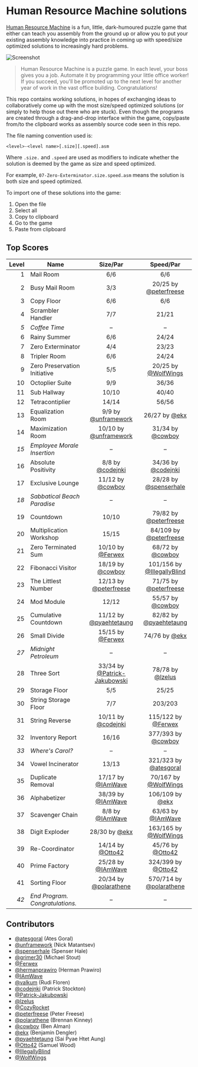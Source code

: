 # Human Resource Machine solutions

[Human Resource Machine](http://tomorrowcorporation.com/humanresourcemachine) is a fun, little, dark-humoured puzzle game that either can teach you assembly from the ground up or allow you to put your existing assembly knowledge into practice in coming up with speed/size optimized solutions to increasingly hard problems.

![Screenshot](http://tomorrowcorporation.com/blog/wp-content/themes/tcTheme2/images/hrm/screenshots/hrm_04.png)

> Human Resource Machine is a puzzle game. In each level, your boss gives you a job. Automate it by programming your little office worker! If you succeed, you'll be promoted up to the next level for another year of work in the vast office building. Congratulations!

This repo contains working solutions, in hopes of exchanging ideas to collaboratively come up with the most size/speed optimized solutions (or simply to help those out there who are stuck). Even though the programs are created through a drag-and-drop interface within the game, copy/paste from/to the clipboard works as assembly source code seen in this repo.

The file naming convention used is:

`<level>-<level name>[.size][.speed].asm`

Where `.size.` and `.speed` are used as modifiers to indicate whether the solution is deemed by the game as size and speed optimized.

For example, `07-Zero-Exterminator.size.speed.asm` means the solution is both size and speed optimized.

To import one of these solutions into the game:

1. Open the file
2. Select all
3. Copy to clipboard
4. Go to the game
5. Paste from clipboard

## Top Scores

| Level | Name | Size/Par | Speed/Par |
| ----: | ---- | :-------: | :--------: |
| 1 | Mail Room | 6/6 | 6/6 |
| 2 | Busy Mail Room | 3/3 | 20/25 by [@peterfreese](https://github.com/peterfreese) |
| 3 | Copy Floor | 6/6 | 6/6 |
| 4 | Scrambler Handler | 7/7 | 21/21 |
| _5_ | _Coffee Time_ | &ndash; | &ndash; |
| 6 | Rainy Summer | 6/6 | 24/24 |
| 7 | Zero Exterminator | 4/4 | 23/23 |
| 8 | Tripler Room | 6/6 | 24/24 |
| 9 | Zero Preservation Initiative | 5/5 | 20/25 by [@WolfWings](https://github.com/WolfWings) |
| 10 | Octoplier Suite | 9/9 | 36/36 |
| 11 | Sub Hallway | 10/10 | 40/40 |
| 12 | Tetracontiplier | 14/14 | 56/56 |
| 13 | Equalization Room | 9/9 by [@unframework](https://github.com/unframework) | 26/27 by [@ekx](https://github.com/ekx) |
| 14 | Maximization Room | 10/10 by [@unframework](https://github.com/unframework) | 31/34 by [@cowboy](https://github.com/cowboy) |
| _15_ | _Employee Morale Insertion_ | &ndash; | &ndash; |
| 16 | Absolute Positivity | 8/8 by [@codejnki](https://github.com/codejnki) | 34/36 by [@codejnki](https://github.com/codejnki) |
| 17 | Exclusive Lounge | 11/12 by [@cowboy](https://github.com/cowboy) | 28/28 by [@spenserhale](https://github.com/spenserhale) |
| _18_ | _Sabbatical Beach Paradise_ | &ndash; | &ndash; |
| 19 | Countdown | 10/10 | 79/82 by [@peterfreese](https://github.com/peterfreese) |
| 20 | Multiplication Workshop | 15/15 | 84/109 by [@peterfreese](https://github.com/peterfreese) |
| 21 | Zero Terminated Sum | 10/10 by [@Ferwex](https://github.com/Ferwex) | 68/72 by [@cowboy](https://github.com/cowboy)|
| 22 | Fibonacci Visitor | 18/19 by [@cowboy](https://github.com/cowboy) | 101/156 by [@IllegallyBlind](https://github.com/IllegallyBlind) |
| 23 | The Littlest Number | 12/13 by [@peterfreese](https://github.com/peterfreese) | 71/75 by [@peterfreese](https://github.com/peterfreese) |
| 24 | Mod Module | 12/12 | 55/57 by [@cowboy](https://github.com/cowboy) |
| 25 | Cumulative Countdown | 11/12 by [@pyaehtetaung](https://github.com/pyaehtetaung) | 82/82 by [@pyaehtetaung](https://github.com/pyaehtetaung) |
| 26 | Small Divide | 15/15 by [@Ferwex](https://github.com/Ferwex) | 74/76 by [@ekx](https://github.com/ekx) |
| _27_ | _Midnight Petroleum_ | &ndash; | &ndash; |
| 28 | Three Sort | 33/34 by [@Patrick-Jakubowski](https://github.com/Patrick-Jakubowski) | 78/78 by [@lzelus](https://github.com/lzelus) |
| 29 | Storage Floor | 5/5 | 25/25 |
| 30 | String Storage Floor | 7/7 | 203/203 |
| 31 | String Reverse | 10/11 by [@codejnki](https://github.com/codejnki) | 115/122 by [@Ferwex](https://github.com/Ferwex) |
| 32 | Inventory Report | 16/16 | 377/393 by [@cowboy](https://github.com/cowboy) |
| _33_ | _Where's Carol?_ | &ndash; | &ndash; |
| 34 | Vowel Incinerator | 13/13 | 321/323 by [@atesgoral](https://github.com/atesgoral) |
| 35 | Duplicate Removal | 17/17 by [@IAmWave](https://github.com/IAmWave) | 70/167 by [@WolfWings](https://github.com/WolfWings) |
| 36 | Alphabetizer | 38/39 by [@IAmWave](https://github.com/IAmWave) | 106/109 by [@ekx](https://github.com/ekx) |
| 37 | Scavenger Chain | 8/8 by [@IAmWave](https://github.com/IAmWave) | 63/63 by [@IAmWave](https://github.com/IAmWave) |
| 38 | Digit Exploder | 28/30 by [@ekx](https://github.com/ekx) | 163/165 by [@WolfWings](https://github.com/WolfWings) |
| 39 | Re-Coordinator | 14/14 by [@Otto42](https://github.com/Otto42) | 45/76 by [@Otto42](https://github.com/Otto42) |
| 40 | Prime Factory | 25/28 by [@IAmWave](https://github.com/IAmWave) | 324/399 by [@Otto42](https://github.com/Otto42) |
| 41 | Sorting Floor | 20/34 by [@polarathene](https://github.com/polarathene) | 570/714 by [@polarathene](https://github.com/polarathene) |
| _42_ | _End Program. Congratulations._ | &ndash; | &ndash; |

## Contributors

* [@atesgoral](https://github.com/atesgoral) (Ates Goral)
* [@unframework](https://github.com/unframework) (Nick Matantsev)
* [@spenserhale](https://github.com/spenserhale) (Spenser Hale)
* [@grimer30](https://github.com/grimer30) (Michael Stout)
* [@Ferwex](https://github.com/Ferwex)
* [@hermanprawiro](https://github.com/hermanprawiro) (Herman Prawiro)
* [@IAmWave](https://github.com/IAmWave)
* [@valkum](https://github.com/valkum) (Rudi Floren)
* [@codejnki](https://github.com/codejnki) (Patrick Stockton)
* [@Patrick-Jakubowski](https://github.com/Patrick-Jakubowski)
* [@lzelus](https://github.com/lzelus)
* [@CozyRocket](https://github.com/CozyRocket)
* [@peterfreese](https://github.com/peterfreese) (Peter Freese)
* [@polarathene](https://github.com/polarathene) (Brennan Kinney)
* [@cowboy](https://github.com/cowboy) (Ben Alman)
* [@ekx](https://github.com/ekx) (Benjamin Dengler)
* [@pyaehtetaung](https://github.com/pyaehtetaung) (Sai Pyae Htet Aung)
* [@Otto42](https://github.com/Otto42) (Samuel Wood)
* [@IllegallyBlind](https://github.com/IllegallyBlind)
* [@WolfWings](https://github.com/WolfWings)
